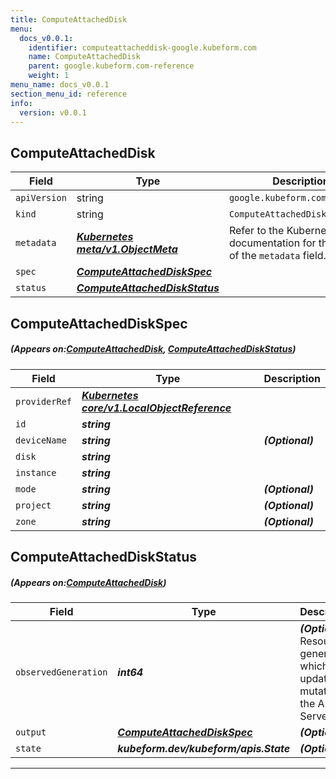 ```yaml
---
title: ComputeAttachedDisk
menu:
  docs_v0.0.1:
    identifier: computeattacheddisk-google.kubeform.com
    name: ComputeAttachedDisk
    parent: google.kubeform.com-reference
    weight: 1
menu_name: docs_v0.0.1
section_menu_id: reference
info:
  version: v0.0.1
---
```


## ComputeAttachedDisk
| Field | Type | Description |
| ------ | ----- | ----------- |
| `apiVersion` | string | `google.kubeform.com/v1alpha1` |
|    `kind` | string | `ComputeAttachedDisk` |
| `metadata` | ***[Kubernetes meta/v1.ObjectMeta](https://kubernetes.io/docs/reference/generated/kubernetes-api/v1.13/#objectmeta-v1-meta)***|Refer to the Kubernetes API documentation for the fields of the `metadata` field.|
| `spec` | ***[ComputeAttachedDiskSpec](#ComputeAttachedDiskSpec)***||
| `status` | ***[ComputeAttachedDiskStatus](#ComputeAttachedDiskStatus)***||
## ComputeAttachedDiskSpec
##### (Appears on:[ComputeAttachedDisk](#ComputeAttachedDisk), [ComputeAttachedDiskStatus](#ComputeAttachedDiskStatus))
| Field | Type | Description |
| ------ | ----- | ----------- |
| `providerRef` | ***[Kubernetes core/v1.LocalObjectReference](https://kubernetes.io/docs/reference/generated/kubernetes-api/v1.13/#localobjectreference-v1-core)***||
| `id` | ***string***||
| `deviceName` | ***string***| ***(Optional)*** |
| `disk` | ***string***||
| `instance` | ***string***||
| `mode` | ***string***| ***(Optional)*** |
| `project` | ***string***| ***(Optional)*** |
| `zone` | ***string***| ***(Optional)*** |
## ComputeAttachedDiskStatus
##### (Appears on:[ComputeAttachedDisk](#ComputeAttachedDisk))
| Field | Type | Description |
| ------ | ----- | ----------- |
| `observedGeneration` | ***int64***| ***(Optional)*** Resource generation, which is updated on mutation by the API Server.|
| `output` | ***[ComputeAttachedDiskSpec](#ComputeAttachedDiskSpec)***| ***(Optional)*** |
| `state` | ***kubeform.dev/kubeform/apis.State***| ***(Optional)*** |
---
